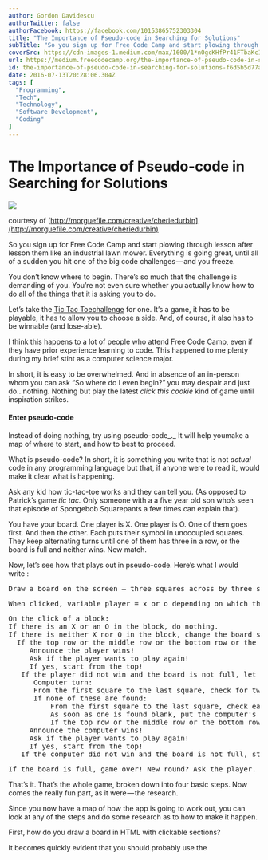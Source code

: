 ```yaml
---
author: Gordon Davidescu
authorTwitter: false
authorFacebook: https://facebook.com/10153865752303304
title: "The Importance of Pseudo-code in Searching for Solutions"
subTitle: "So you sign up for Free Code Camp and start plowing through lesson after lesson them like an industrial lawn mower. Everything is going g..."
coverSrc: https://cdn-images-1.medium.com/max/1600/1*nOgcKHfPr41FTbaKc1rmkw.jpeg
url: https://medium.freecodecamp.org/the-importance-of-pseudo-code-in-searching-for-solutions-f6d5b5d77a83
id: the-importance-of-pseudo-code-in-searching-for-solutions-f6d5b5d77a83
date: 2016-07-13T20:28:06.304Z
tags: [
  "Programming",
  "Tech",
  "Technology",
  "Software Development",
  "Coding"
]
---
```

# The Importance of Pseudo-code in Searching for Solutions



![](https://cdn-images-1.medium.com/max/1600/1*nOgcKHfPr41FTbaKc1rmkw.jpeg)

courtesy of [http://morguefile.com/creative/cheriedurbin](http://morguefile.com/creative/cheriedurbin)



So you sign up for Free Code Camp and start plowing through lesson after lesson them like an industrial lawn mower. Everything is going great, until all of a sudden you hit one of the big code challenges — and you freeze.

You don’t know where to begin. There’s so much that the challenge is demanding of you. You’re not even sure whether you actually know how to do all of the things that it is asking you to do.

Let’s take the [Tic Tac Toechallenge](https://www.freecodecamp.com/challenges/build-a-tic-tac-toe-game) for one. It’s a game, it has to be playable, it has to allow you to choose a side. And, of course, it also has to be winnable (and lose-able).

I think this happens to a lot of people who attend Free Code Camp, even if they have prior experience learning to code. This happened to me plenty during my brief stint as a computer science major.

In short, it is easy to be overwhelmed. And in absence of an in-person whom you can ask “So where do I even begin?” you may despair and just do…nothing. Nothing but play the latest _click this cookie_ kind of game until inspiration strikes.

#### Enter pseudo-code

Instead of doing nothing, try using pseudo-code_._ It will help youmake a map of where to start, and how to best to proceed.

What is pseudo-code? In short, it is something you write that is not _actual_ code in any programming language but that, if anyone were to read it, would make it clear what is happening.

Ask any kid how tic-tac-toe works and they can tell you. (As opposed to Patrick’s game _tic tac._ Only someone with a a five year old son who’s seen that episode of Spongebob Squarepants a few times can explain that).

You have your board. One player is X. One player is O. One of them goes first. And then the other. Each puts their symbol in unoccupied squares. They keep alternating turns until one of them has three in a row, or the board is full and neither wins. New match.

Now, let’s see how that plays out in pseudo-code. Here’s what I would write :

<pre name="1914" id="1914" class="graf graf--pre graf-after--p">Draw a board on the screen — three squares across by three squares down. If any of the squares are clicked before a new game is started, pop up a warning that their game has not started yet Button : new game.</pre>

<pre name="6e79" id="6e79" class="graf graf--pre graf-after--pre">When clicked, variable player = x or o depending on which they clicked.</pre>

<pre name="2f1e" id="2f1e" class="graf graf--pre graf-after--pre">On the click of a block:  
If there is an X or an O in the block, do nothing.  
If there is neither X nor O in the block, change the board space with player.  
  If the top row or the middle row or the bottom row or the first column or the middle column or either of the diagonals are all player piece --   
     Announce the player wins!  
     Ask if the player wants to play again!  
     If yes, start from the top!  
   If the player did not win and the board is not full, let the computer take its turn.  
      Computer turn:  
      From the first square to the last square, check for two player pieces in either the first, second, or last row or column or diagonal and when found, place a computer piece in the third unoccupied space.  
      If none of these are found:  
          From the first square to the last square, check each one to see if any is blank.  
          As soon as one is found blank, put the computer's piece there.  
          If the top row or the middle row or the bottom row or the first column or the middle column or either of the diagonals are all computer piece --   
     Announce the computer wins!  
     Ask if the player wants to play again!  
     If yes, start from the top!  
   If the computer did not win and the board is not full, start from the top with the player's turn.</pre>

<pre name="8375" id="8375" class="graf graf--pre graf-after--pre">If the board is full, game over! New round? Ask the player.</pre>

That’s it. That’s the whole game, broken down into four basic steps. Now comes the really fun part, as it were — the research.

Since you now have a map of how the app is going to work out, you can look at any of the steps and do some research as to how to make it happen.

First, how do you draw a board in HTML with clickable sections?

It becomes quickly evident that you should probably use the 






